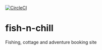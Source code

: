 [![CircleCI](https://circleci.com/gh/GameBoyT/fish-n-chill.svg?style=svg)](https://app.circleci.com/pipelines/github/GameBoyT/fish-n-chill?filter=all)

# fish-n-chill
Fishing, cottage and adventure booking site
